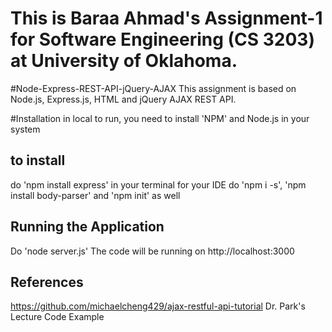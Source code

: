 # This is Baraa Ahmad's Assignment-1 for Software Engineering (CS 3203) at University of Oklahoma.

#Node-Express-REST-API-jQuery-AJAX
This assignment is based on Node.js, Express.js, HTML and jQuery AJAX REST API.

#Installation in local
to run, you need to install 'NPM' and Node.js in your system

## to install
do 'npm install express' in your terminal for your IDE
do 'npm i -s', 'npm install body-parser' and 'npm init' as well


## Running the Application

Do 'node server.js' 
The code will be running on http://localhost:3000

## References

https://github.com/michaelcheng429/ajax-restful-api-tutorial
Dr. Park's Lecture Code Example
